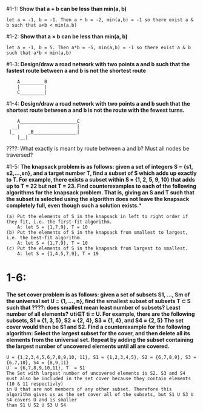 #1-1: 
**Show that a + b can be less than min(a, b)**

	let a = -1, b = -1. Then a + b = -2, min(a,b) = -1 so there exist a & b such that a+b < min(a,b)


#1-2: 
**Show that a × b can be less than min(a, b)**

	let a = -1, b = 5. Then a*b = -5, min(a,b) = -1 so there exist a & b such that a*b < min(a,b)



#1-3: 
**Design/draw a road network with two points a and b such that the fastest route between a and b is not the shortest route**
		
		A_________B
	    |		  |
	    C_________|

#1-4:
 **Design/draw a road network with two points a and b such that the shortest route between a and b is not the route with the fewest turns.**

		A_____________________C
	  __|                     |
	 |_     _B________________|
	 	|__|

????: What exactly is meant by route between a and b? Must all nodes be traversed?


#1-5: 
**The knapsack problem is as follows: given a set of integers S = {s1, s2,...,sn},
and a target number T, find a subset of S which adds up exactly to T. For example,
there exists a subset within S = {1, 2, 5, 9, 10} that adds up to T = 22 but not
T = 23.
Find counterexamples to each of the following algorithms for the knapsack problem.
That is, giving an S and T such that the subset is selected using the algorithm does
not leave the knapsack completely full, even though such a solution exists.***

	(a) Put the elements of S in the knapsack in left to right order if they fit, i.e. the first-fit algorithm.
		A: let S = {1,7,9}, T = 10
	(b) Put the elements of S in the knapsack from smallest to largest, i.e. the best-fit algorithm.
		A: let S = {1,7,9}, T = 10
	(c) Put the elements of S in the knapsack from largest to smallest.	
		A: let S = {1,4,5,7,9}, T = 19

# 1-6:
**The set cover problem is as follows: given a set of subsets S1, ..., Sm of the
universal set U = {1, ..., n}, find the smallest subset of subsets T ⊂ S such that   ????: does smallest mean least number of subsets? Least number of all elements?
∪ti∈T ti = U. For example, there are the following subsets, S1 = {1, 3, 5}, S2 =
{2, 4}, S3 = {1, 4}, and S4 = {2, 5} The set cover would then be S1 and S2.
Find a counterexample for the following algorithm: Select the largest subset for the
cover, and then delete all its elements from the universal set. Repeat by adding the
subset containing the largest number of uncovered elements until all are covered.**

	U = {1,2,3,4,5,6,7,8,9,10, 11}, S1 = {1,2,3,4,5}, S2 = {6,7,8,9}, S3 = {6,7,10}, S4 = {8,9,11}
	U` = {6,7,8,9,10,11}, T` = S1
	The Set with largest number of uncovered elements is S2. S3 and S4 must also be included in the set cover because they contain elements (10 & 11 respectivly)
	in U that are not members of any other subset. Therefore this algorithm gives us as the set cover all of the subsets, but S1 U S3 U S4 covers U and is smaller
	than S1 U S2 U S3 U S4
